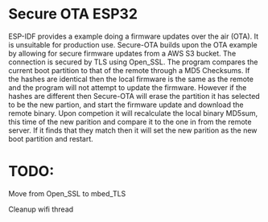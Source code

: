 # Secure OTA ESP32

ESP-IDF provides a example doing a firmware updates over the air (OTA). It is unsuitable for production use. Secure-OTA builds upon the OTA example by allowing for secure firmware updates from a AWS S3 bucket. The connection is secured by TLS using Open_SSL. The program compares the current boot partition to that of the remote through a MD5 Checksums. If the hashes are identical then the local firmware is the same as the remote and the program will not attempt to update the firmware. However if the hashes are different then Secure-OTA will erase the partition it has selected to be the new partion, and start the firmware update and download the remote binary. Upon competion it will recalculate the local binary MD5sum, this time of the new parition and compare it to the one in from the remote server. If it finds that they match then it will set the new parition as the new boot partition and restart.

# TODO:
Move from Open_SSL to mbed_TLS

Cleanup wifi thread
